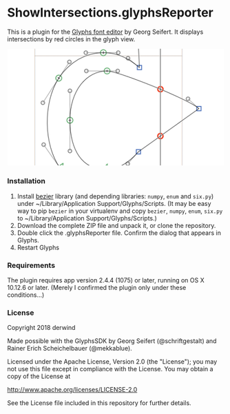 # ShowIntersections.glyphsReporter

This is a plugin for the [Glyphs font editor](https://glyphsapp.com/) by Georg Seifert.
It displays intersections by red circles in the glyph view.

![](./Intersections.png)

### Installation

1. Install [bezier](https://pypi.python.org/pypi/bezier) library (and depending libraries: `numpy`, `enum` and `six.py`) under ~/Library/Application Support/Glyphs/Scripts. (It may be easy way to pip `bezier` in your virtualenv and copy `bezier`, `numpy`, `enum`, `six.py` to ~/Library/Application Support/Glyphs/Scripts.)
2. Download the complete ZIP file and unpack it, or clone the repository.
3. Double click the .glyphsReporter file. Confirm the dialog that appears in Glyphs.
4. Restart Glyphs

### Requirements

The plugin requires app version 2.4.4 (1075) or later, running on OS X 10.12.6 or later. (Merely I confirmed the plugin only under these conditions...)

### License

Copyright 2018 derwind

Made possible with the GlyphsSDK by Georg Seifert (@schriftgestalt) and Rainer Erich Scheichelbauer (@mekkablue).

Licensed under the Apache License, Version 2.0 (the "License");
you may not use this file except in compliance with the License.
You may obtain a copy of the License at

http://www.apache.org/licenses/LICENSE-2.0

See the License file included in this repository for further details.
